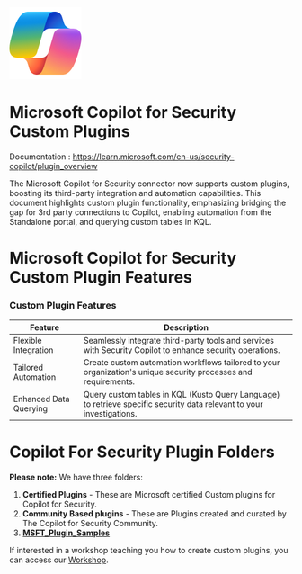 ![Copilot for Security Overview](https://github.com/Azure/Copilot-For-Security/blob/main/Images/ic_fluent_copilot_64_64%402x.png)
# Microsoft Copilot for Security Custom Plugins
Documentation : https://learn.microsoft.com/en-us/security-copilot/plugin_overview

The Microsoft Copilot for Security connector now supports custom plugins, boosting its third-party integration and automation capabilities. This document highlights custom plugin functionality, emphasizing bridging the gap for 3rd party connections to Copilot, enabling automation from the Standalone portal, and querying custom tables in KQL.

# Microsoft Copilot for Security Custom Plugin Features

### Custom Plugin Features

| Feature               | Description                                                                                   |
|-----------------------|-----------------------------------------------------------------------------------------------|
| Flexible Integration  | Seamlessly integrate third-party tools and services with Security Copilot to enhance security operations. |
| Tailored Automation   | Create custom automation workflows tailored to your organization's unique security processes and requirements. |
| Enhanced Data Querying| Query custom tables in KQL (Kusto Query Language) to retrieve specific security data relevant to your investigations. |

# Copilot For Security Plugin Folders

**Please note:** We have three folders:

1. **Certified Plugins** - These are Microsoft certified Custom plugins for Copilot for Security.
2. **Community Based plugins** - These are Plugins created and curated by The Copilot for Security Community.
3. [**MSFT_Plugin_Samples**](https://github.com/Azure/Copilot-For-Security/tree/main/Custom%20Plugins/MSFT_Plugin_Samples)


If interested in a workshop teaching you how to create custom plugins, you can access our [Workshop](https://github.com/Azure/Copilot-For-Security/tree/main/Workshop/Custom_Plugin).






